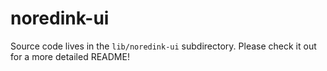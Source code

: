 # noredink-ui

Source code lives in the `lib/noredink-ui` subdirectory. Please check it out for a more detailed README!
